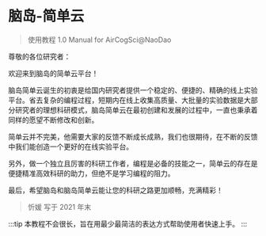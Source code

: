 # 脑岛-简单云

> 使用教程 1.0
> Manual for AirCogSci@NaoDao

尊敬的各位研究者：

欢迎来到脑岛的简单云平台！

脑岛简单云诞生的初衷是给国内研究者提供一个稳定的、便捷的、精确的线上实验平台。省去复杂的编程过程，短期内在线上收集高质量、大批量的实验数据是大部分研究者的理想科研模式，脑岛简单云在最初创建和发展的过程中，一直也秉承着同样的愿望不断修改和创新。

简单云并不完美，他需要大家的反馈不断成长成熟，我们也很期待，在不断的反馈中我们能创造一个更好的在线实验平台。

另外，做一个独立且厉害的科研工作者，编程是必备的技能之一，简单云的存在是便捷精准高效科研的助力，但绝不是学习编程的阻力。

最后，希望脑岛和脑岛简单云能让您的科研之路更加顺畅，充满精彩！

> 忻媛 写于 2021 年末

:::tip
本教程不会很长，旨在用最少最简洁的表达方式帮助使用者快速上手。
:::

